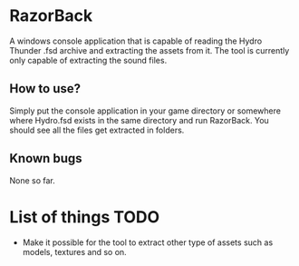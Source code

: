# RazorBack
A windows console application that is capable of reading the Hydro Thunder .fsd archive and extracting the assets from it.
The tool is currently only capable of extracting the sound files.

## How to use?
Simply put the console application in your game directory or somewhere where Hydro.fsd exists in the same directory and run RazorBack.
You should see all the files get extracted in folders.

## Known bugs
None so far.

# List of things TODO
- Make it possible for the tool to extract other type of assets such as models, textures and so on.
